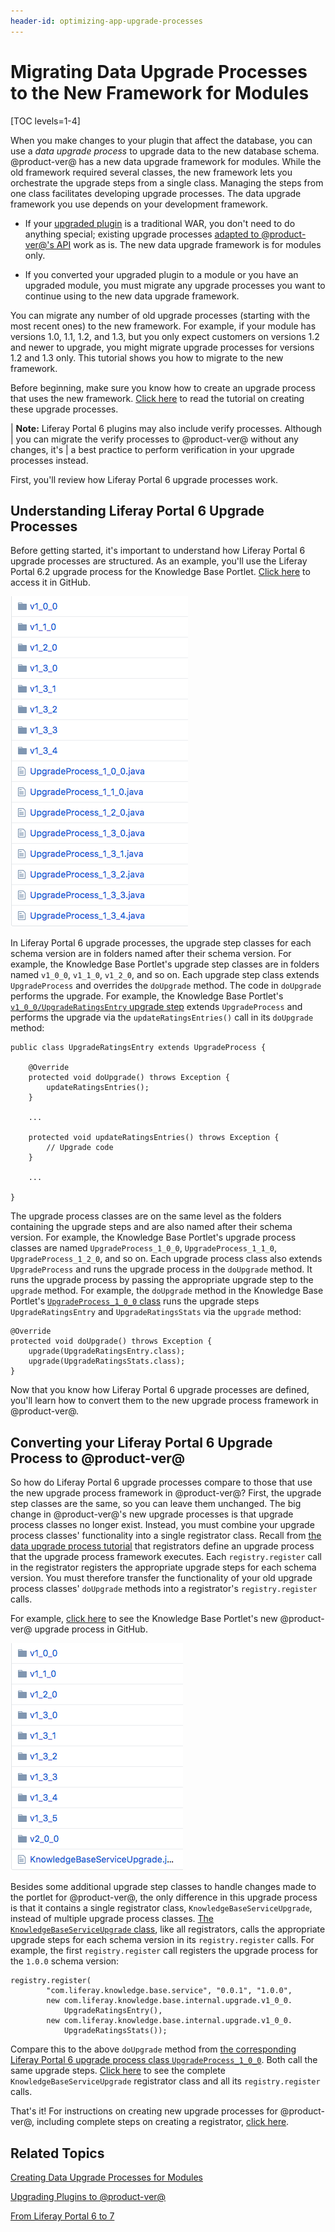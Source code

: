 ```yaml
---
header-id: optimizing-app-upgrade-processes
---
```


# Migrating Data Upgrade Processes to the New Framework for Modules

[TOC levels=1-4]

When you make changes to your plugin that affect the database, you can use a
*data upgrade process* to upgrade data to the new database schema. @product-ver@
has a new data upgrade framework for modules. While the old framework required
several classes, the new framework lets you orchestrate the upgrade steps from a
single class. Managing the steps from one class facilitates developing upgrade
processes. The data upgrade framework you use depends on your development
framework.

-   If your
    [upgraded plugin](/docs/7-0/tutorials/-/knowledge_base/t/upgrading-plugins-to-liferay-7)
    is a traditional WAR, you don't need to do anything special; existing
    upgrade processes
    [adapted to @product-ver@'s API](/docs/7-0/tutorials/-/knowledge_base/t/adapting-to-liferay-7s-api-with-the-code-upgrade-tool)
    work as is. The new data upgrade framework is for modules only. 

-   If you converted your upgraded plugin to a module or you have an upgraded
    module, you must migrate any upgrade processes you want to continue using to
    the new data upgrade framework. 

You can migrate any number of old upgrade processes (starting with the most
recent ones) to the new framework. For example, if your module has versions 1.0,
1.1, 1.2, and 1.3, but you only expect customers on versions 1.2 and newer to
upgrade, you might migrate upgrade processes for versions 1.2 and 1.3 only. This
tutorial shows you how to migrate to the new framework. 

Before beginning, make sure you know how to create an upgrade process that uses 
the new framework. 
[Click here](/docs/7-0/tutorials/-/knowledge_base/t/creating-an-upgrade-process-for-your-app) 
to read the tutorial on creating these upgrade processes. 

| **Note:** Liferay Portal 6 plugins may also include verify processes. Although
| you can migrate the verify processes to @product-ver@ without any changes, it's
| a best practice to perform verification in your upgrade processes instead.

First, you'll review how Liferay Portal 6 upgrade processes work. 

## Understanding Liferay Portal 6 Upgrade Processes

Before getting started, it's important to understand how Liferay Portal 6 
upgrade processes are structured. As an example, you'll use the Liferay Portal 
6.2 upgrade process for the Knowledge Base Portlet. 
[Click here](https://github.com/liferay/liferay-plugins/tree/6.2.x/portlets/knowledge-base-portlet/docroot/WEB-INF/src/com/liferay/knowledgebase/hook/upgrade) 
to access it in GitHub. 

![Figure 1: The Knowledge Base Portlet's Liferay Portal 6.2 upgrade process.](../../../../images/upgrade-process-6-2.png)

In Liferay Portal 6 upgrade processes, the upgrade step classes for each schema 
version are in folders named after their schema version. For 
example, the Knowledge Base Portlet's upgrade step classes are in folders named 
`v1_0_0`, `v1_1_0`, `v1_2_0`, and so on. Each upgrade step class extends 
`UpgradeProcess` and overrides the `doUpgrade` method. The code in `doUpgrade` 
performs the upgrade. For example, the Knowledge Base Portlet's 
[`v1_0_0/UpgradeRatingsEntry` upgrade step](https://github.com/liferay/liferay-plugins/blob/6.2.x/portlets/knowledge-base-portlet/docroot/WEB-INF/src/com/liferay/knowledgebase/hook/upgrade/v1_0_0/UpgradeRatingsEntry.java) 
extends `UpgradeProcess` and performs the upgrade via the 
`updateRatingsEntries()` call in its `doUpgrade` method: 

    public class UpgradeRatingsEntry extends UpgradeProcess {

        @Override
        protected void doUpgrade() throws Exception {
            updateRatingsEntries();
        }

        ...

        protected void updateRatingsEntries() throws Exception {
            // Upgrade code
        }

        ...

    }

The upgrade process classes are on the same level as the folders containing the
upgrade steps and are also named after their schema version. For
example, the Knowledge Base Portlet's upgrade process classes are 
named `UpgradeProcess_1_0_0`, `UpgradeProcess_1_1_0`, `UpgradeProcess_1_2_0`, 
and so on. Each upgrade process class also extends `UpgradeProcess` and runs the 
upgrade process in the `doUpgrade` method. It runs the upgrade process by 
passing the appropriate upgrade step to the `upgrade` method. For example, the 
`doUpgrade` method in the Knowledge Base Portlet's 
[`UpgradeProcess_1_0_0` class](https://github.com/liferay/liferay-plugins/blob/6.2.x/portlets/knowledge-base-portlet/docroot/WEB-INF/src/com/liferay/knowledgebase/hook/upgrade/UpgradeProcess_1_0_0.java) 
runs the upgrade steps `UpgradeRatingsEntry` and `UpgradeRatingsStats` via the 
`upgrade` method: 

    @Override
    protected void doUpgrade() throws Exception {
        upgrade(UpgradeRatingsEntry.class);
        upgrade(UpgradeRatingsStats.class);
    }

Now that you know how Liferay Portal 6 upgrade processes are defined, you'll 
learn how to convert them to the new upgrade process framework in @product-ver@. 

## Converting your Liferay Portal 6 Upgrade Process to @product-ver@

So how do Liferay Portal 6 upgrade processes compare to those that use the new 
upgrade process framework in @product-ver@? First, the upgrade step classes are 
the same, so you can leave them unchanged. The big change in @product-ver@'s new 
upgrade processes is that upgrade process classes no longer exist. Instead, you 
must combine your upgrade process classes' functionality into a single 
registrator class. Recall from 
[the data upgrade process tutorial](/docs/7-0/tutorials/-/knowledge_base/t/creating-an-upgrade-process-for-your-app#writing-the-upgrade-step-registrator) 
that registrators define an upgrade process that the upgrade process framework 
executes. Each `registry.register` call in the registrator registers the 
appropriate upgrade steps for each schema version. You must therefore transfer 
the functionality of your old upgrade process classes' `doUpgrade` methods into 
a registrator's `registry.register` calls. 

For example, 
[click here](https://github.com/liferay/liferay-portal/tree/7.0.x/modules/apps/knowledge-base/knowledge-base-service/src/main/java/com/liferay/knowledge/base/internal/upgrade) 
to see the Knowledge Base Portlet's new @product-ver@ upgrade process in GitHub. 

![Figure 2: The Knowledge Base Portlet's new @product-ver@ upgrade process.](../../../../images/upgrade-process-7-0.png)

Besides some additional upgrade step classes to handle changes made to the 
portlet for @product-ver@, the only difference in this upgrade process is that 
it contains a single registrator class, `KnowledgeBaseServiceUpgrade`, instead 
of multiple upgrade process classes. 
[The `KnowledgeBaseServiceUpgrade` class](https://github.com/liferay/liferay-portal/blob/7.0.x/modules/apps/knowledge-base/knowledge-base-service/src/main/java/com/liferay/knowledge/base/internal/upgrade/KnowledgeBaseServiceUpgrade.java), 
like all registrators, calls the appropriate upgrade steps for each schema 
version in its `registry.register` calls. For example, the first 
`registry.register` call registers the upgrade process for the `1.0.0` schema 
version: 

    registry.register(
            "com.liferay.knowledge.base.service", "0.0.1", "1.0.0",
            new com.liferay.knowledge.base.internal.upgrade.v1_0_0.
                UpgradeRatingsEntry(),
            new com.liferay.knowledge.base.internal.upgrade.v1_0_0.
                UpgradeRatingsStats());

Compare this to the above `doUpgrade` method from 
[the corresponding Liferay Portal 6 upgrade process class `UpgradeProcess_1_0_0`](https://github.com/liferay/liferay-plugins/blob/6.2.x/portlets/knowledge-base-portlet/docroot/WEB-INF/src/com/liferay/knowledgebase/hook/upgrade/UpgradeProcess_1_0_0.java). 
Both call the same upgrade steps. 
[Click here](https://github.com/liferay/liferay-portal/blob/7.0.x/modules/apps/knowledge-base/knowledge-base-service/src/main/java/com/liferay/knowledge/base/internal/upgrade/KnowledgeBaseServiceUpgrade.java) 
to see the complete `KnowledgeBaseServiceUpgrade` registrator class and all its 
`registry.register` calls. 

That's it! For instructions on creating new upgrade processes for @product-ver@, 
including complete steps on creating a registrator, 
[click here](/docs/7-0/tutorials/-/knowledge_base/t/creating-an-upgrade-process-for-your-app). 

## Related Topics

[Creating Data Upgrade Processes for Modules](/docs/7-0/tutorials/-/knowledge_base/t/creating-an-upgrade-process-for-your-app)

[Upgrading Plugins to @product-ver@](/docs/7-0/tutorials/-/knowledge_base/t/upgrading-plugins-to-liferay-7)

[From Liferay Portal 6 to 7](/docs/7-0/tutorials/-/knowledge_base/t/from-liferay-6-to-liferay-7)
